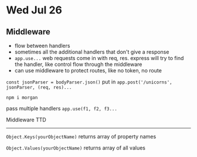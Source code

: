 # Wed Jul 26

## Middleware

* flow between handlers
* sometimes all the additional handlers that don't give a response
* `app.use...` web requests come in with req, res. express will try to find the handler, like control flow through the middleware
* can use middleware to protect routes, like no token, no route

`const jsonParser = bodyParser.json()`
put in `app.post('/unicorns', jsonParser, (req, res)...`

`npm i morgan`

pass multiple handlers `app.use(f1, f2, f3...`

Middleware TTD


---

`Object.Keys(yourObjectName)` returns array of property names

`Object.Values(yourObjectName)` returns array of all values